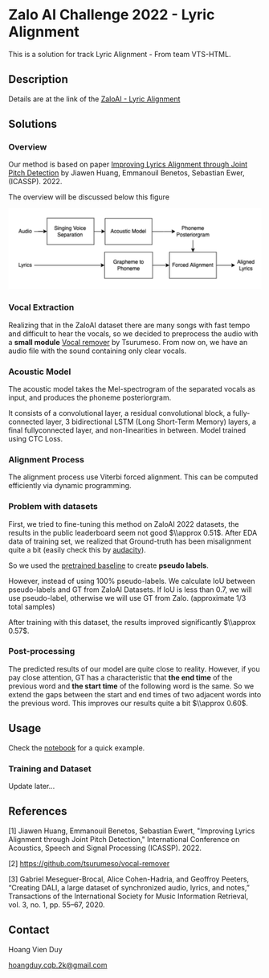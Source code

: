 # Zalo AI Challenge 2022 - Lyric Alignment

This is a solution for track Lyric Alignment - From team VTS-HTML.

## Description

Details are at the link of the [ZaloAI - Lyric Alignment](https://challenge.zalo.ai/portal/lyric-alignment)

## Solutions 

### Overview

Our method is based on paper [Improving Lyrics Alignment through Joint Pitch Detection](https://arxiv.org/pdf/2202.01646.pdf) by Jiawen Huang, Emmanouil Benetos, Sebastian Ewer, (ICASSP). 2022.

The overview will be discussed below this figure

![](./figure/overview.png)

### Vocal Extraction

Realizing that in the ZaloAI dataset there are many songs with fast tempo and difficult to hear the vocals, so we decided to preprocess the audio with a **small module** [Vocal remover](https://github.com/tsurumeso/vocal-remover) by Tsurumeso. From now on, we have an audio file with the sound containing only clear vocals.

### Acoustic Model

The acoustic model takes the Mel-spectrogram of the separated vocals as input, and produces the phoneme posteriorgram.

It consists of a convolutional layer, a residual convolutional block, a fully-connected layer, 3 bidirectional LSTM (Long Short-Term Memory) layers, a final fullyconnected layer, and non-linearities in between. Model trained using CTC Loss.

### Alignment Process

The alignment process use Viterbi forced alignment. This can be computed efficiently via dynamic programming.

### Problem with datasets

First, we tried to fine-tuning this method on ZaloAI 2022 datasets, the results in the public leaderboard seem not good $\\approx 0.51$. After EDA data of training set, we realized that Ground-truth has been misalignment quite a bit (easily check this by [audacity](https://www.audacityteam.org/download/)).

So we used the [pretrained baseline](https://github.com/jhuang448/LyricsAlignment-MTL/blob/main/checkpoints/checkpoint_Baseline) to create **pseudo labels**. 

However, instead of using 100% pseudo-labels. We calculate IoU between pseudo-labels and GT from ZaloAI Datasets. If IoU is less than 0.7, we will use pseudo-label, otherwise we will use GT from Zalo. (approximate 1/3 total samples)

After training with this dataset, the results improved significantly $\\approx 0.57$. 

### Post-processing

The predicted results of our model are quite close to reality. However, if you pay close attention, GT has a characteristic that **the end time** of the previous word and **the start time** of the following word is the same. So we extend the gaps between the start and end times of two adjacent words into the previous word. This improves our results quite a bit $\\approx 0.60$.

## Usage

Check the [notebook](https://github.com/vieduy/zac2022-lyric-alignment/blob/main/predict_notebook.ipynb) for a quick example.

### Training and Dataset

Update later...

## References

[1] Jiawen Huang, Emmanouil Benetos, Sebastian Ewert, "Improving Lyrics Alignment through Joint Pitch Detection," International Conference on Acoustics, Speech and Signal Processing (ICASSP). 2022.

[2] https://github.com/tsurumeso/vocal-remover

[3] Gabriel Meseguer-Brocal, Alice Cohen-Hadria, and Geoffroy Peeters, “Creating DALI, a large dataset of synchronized audio, lyrics, and notes,” Transactions of the International Society for Music Information Retrieval, vol. 3, no. 1, pp. 55–67, 2020.

## Contact

Hoang Vien Duy

hoangduy.cqb.2k@gmail.com
